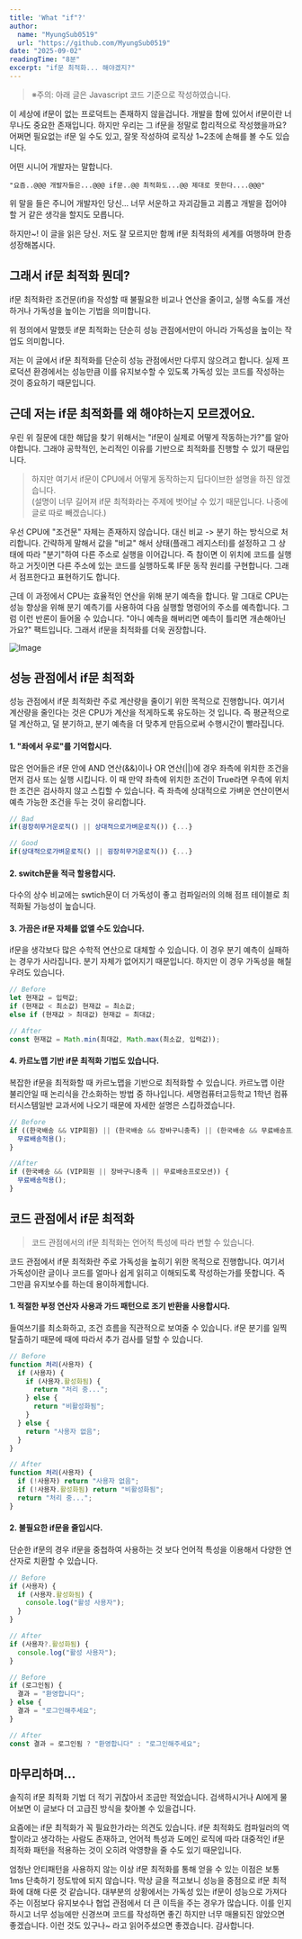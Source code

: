 ```yaml
---
title: 'What "if"?'
author:
  name: "MyungSub0519"
  url: "https://github.com/MyungSub0519"
date: "2025-09-02"
readingTime: "8분"
excerpt: "if문 최적화... 해야겠지?"
---
```


> ※주의: 아래 글은 Javascript 코드 기준으로 작성하였습니다.

이 세상에 if문이 없는 프로덕트는 존재하지 않을겁니다. 개발을 함에 있어서 if문이란 너무나도 중요한 존재입니다. 하지만 우리는 그 if문을 정말로 합리적으로 작성했을까요? 어쩌면 필요없는 if문 일 수도 있고, 잘못 작성하여 로직상 1~2초에 손해를 볼 수도 있습니다.

어떤 시니어 개발자는 말합니다.

```
"요즘..@@@ 개발자들은...@@@ if문..@@ 최적화도...@@ 제대로 못한다....@@@"
```

위 말을 들은 주니어 개발자인 당신... 너무 서운하고 자괴감들고 괴롭고 개발을 접어야할 거 같은 생각을 할지도 모릅니다.

하지만~! 이 글을 읽은 당신. 저도 잘 모르지만 함께 if문 최적화의 세계를 여행하며 한층 성장해봅시다.

## 그래서 if문 최적화 뭔데?

if문 최적화란 조건문(if)을 작성할 때 불필요한 비교나 연산을 줄이고, 실행 속도를 개선하거나 가독성을 높이는 기법을 의미합니다.

위 정의에서 말했듯 if문 최적화는 단순히 성능 관점에서만이 아니라 가독성을 높이는 작업도 의미합니다.

저는 이 글에서 if문 최적화를 단순히 성능 관점에서만 다루지 않으려고 합니다. 실제 프로덕션 환경에서는 성능만큼 이를 유지보수할 수 있도록 가독성 있는 코드를 작성하는 것이 중요하기 때문입니다.

## 근데 저는 if문 최적화를 왜 해야하는지 모르겠어요.

우린 위 질문에 대한 해답을 찾기 위해서는 "if문이 실제로 어떻게 작동하는가?"를 알아야합니다. 그래야 공학적인, 논리적인 이유를 기반으로 최적화를 진행할 수 있기 때문입니다.

> 하지만 여기서 if문이 CPU에서 어떻게 동작하는지 딥다이브한 설명을 하진 않겠습니다. <br>(설명이 너무 길어져 if문 최적화라는 주제에 벗어날 수 있기 때문입니다. 나중에 글로 따로 빼겠습니다.)

우선 CPU에 "조건문" 자체는 존재하지 않습니다. 대신 비교 -> 분기 하는 방식으로 처리합니다. 간략하게 말해서 값을 "비교" 해서 상태(플래그 레지스터)를 설정하고 그 상태에 따라 "분기"하여 다른 주소로 실행을 이어갑니다. 즉 참이면 이 위치에 코드를 실행하고 거짓이면 다른 주소에 있는 코드를 실행하도록 IF문 동작 원리를 구현합니다. 그래서 점프한다고 표현하기도 합니다.

근데 이 과정에서 CPU는 효율적인 연산을 위해 분기 예측을 합니다. 말 그대로 CPU는 성능 향상을 위해 분기 예측기를 사용하여 다음 실행할 명령어의 주소를 예측합니다. 그럼 이런 반론이 들어올 수 있습니다. "아니 예측을 해버리면 예측이 틀리면 개손해아닌가요?" 팩트입니다. 그래서 if문을 최적화를 더욱 권장합니다.

<img alt="Image" src="https://blog.kakaocdn.net/dna/bOzqIA/btq4retr6hK/AAAAAAAAAAAAAAAAAAAAAFUXAsfwlwDZfMBMzvJDGOypEdCPXGODG0ZE-cyEKFGG/img.png?credential=yqXZFxpELC7KVnFOS48ylbz2pIh7yKj8&expires=1759244399&allow_ip=&allow_referer=&signature=RcIK6FKJZC3Euf7y%2F6o%2Fhn%2FEvlU%3D" />

## 성능 관점에서 if문 최적화

성능 관점에서 if문 최적화란 주로 계산량을 줄이기 위한 목적으로 진행합니다.
여기서 계산량을 줄인다는 것은 CPU가 계산을 적게하도록 유도하는 것 입니다. 즉 평균적으로 덜 계산하고, 덜 분기하고, 분기 예측을 더 맞추게 만듬으로써 수행시간이 빨라집니다.

#### 1. "좌에서 우로"를 기억합시다.

많은 언어들은 if문 안에 AND 연산(&&)이나 OR 연산(||)에 경우 좌측에 위치한 조건을 먼저 검사 또는 실행 시킵니다. 이 때 만약 좌측에 위치한 조건이 True라면 우측에 위치한 조건은 검사하지 않고 스킵할 수 있습니다. 즉 좌측에 상대적으로 가벼운 연산이면서 예측 가능한 조건을 두는 것이 유리합니다.

```javascript
// Bad
if(굉장히무거운로직() || 상대적으로가벼운로직()) {...}

// Good
if(상대적으로가벼운로직() || 굉장히무거운로직()) {...}
```

#### 2. switch문을 적극 할용합시다.

다수의 상수 비교에는 swtich문이 더 가독성이 좋고 컴파일러의 의해 점프 테이블로 최적화될 가능성이 높습니다.

#### 3. 가끔은 if문 자체를 없앨 수도 있습니다.

if문을 생각보다 많은 수학적 연산으로 대체할 수 있습니다. 이 경우 분기 예측이 실패하는 경우가 사라집니다. 분기 자체가 없어지기 때문입니다. 하지만 이 경우 가독성을 해칠 우려도 있습니다.

```javascript
// Before
let 현재값 = 입력값;
if (현재값 < 최소값) 현재값 = 최소값;
else if (현재값 > 최대값) 현재값 = 최대값;

// After
const 현재값 = Math.min(최대값, Math.max(최소값, 입력값));
```

#### 4. 카르노맵 기반 if문 최적화 기법도 있습니다.

복잡한 if문을 최적화할 때 카르노맵을 기반으로 최적화할 수 있습니다. 카르노맵 이란 불리안일 때 논리식을 간소화하는 방법 중 하나입니다. 세명컴퓨터고등학교 1학년 컴퓨터시스템일반 교과서에 나오기 때문에 자세한 설명은 스킵하겠습니다.

```javascript
// Before
if ((한국배송 && VIP회원) || (한국배송 && 장바구니충족) || (한국배송 && 무료배송프로모션)) {
  무료배송적용();
}

//After
if (한국배송 && (VIP회원 || 장바구니충족 || 무료배송프로모션)) {
  무료배송적용();
}
```

## 코드 관점에서 if문 최적화

> 코드 관점에서의 if문 최적화는 언어적 특성에 따라 변할 수 있습니다.

코드 관점에서 if문 최적화란 주로 가독성을 높히기 위한 목적으로 진행합니다.
여기서 가독성이란 글이나 코드를 얼마나 쉽게 읽히고 이해되도록 작성하는가를 뜻합니다. 즉 그만큼 유지보수를 하는데 용이하게합니다.

#### 1. 적절한 부정 연산자 사용과 가드 패턴으로 조기 반환을 사용합시다.

들여쓰기를 최소화하고, 조건 흐름을 직관적으로 보여줄 수 있습니다. if문 분기를 일찍 탈출하기 때문에 때에 따라서 추가 검사를 덜할 수 있습니다.

```javascript
// Before
function 처리(사용자) {
  if (사용자) {
    if (사용자.활성화됨) {
      return "처리 중...";
    } else {
      return "비활성화됨";
    }
  } else {
    return "사용자 없음";
  }
}

// After
function 처리(사용자) {
  if (!사용자) return "사용자 없음";
  if (!사용자.활성화됨) return "비활성화됨";
  return "처리 중...";
}
```

#### 2. 불필요한 if문을 줄입시다.

단순한 if문의 경우 if문을 중첩하여 사용하는 것 보다 언어적 특성을 이용해서 다양한 연산자로 치환할 수 있습니다.

```javascript
// Before
if (사용자) {
  if (사용자.활성화됨) {
    console.log("활성 사용자");
  }
}

// After
if (사용자?.활성화됨) {
  console.log("활성 사용자");
}

// Before
if (로그인됨) {
  결과 = "환영합니다";
} else {
  결과 = "로그인해주세요";
}

// After
const 결과 = 로그인됨 ? "환영합니다" : "로그인해주세요";
```

## 마무리하며...

솔직히 if문 최적화 기법 더 적기 귀찮아서 조금만 적었습니다. 검색하시거나 AI에게 물어보면 이 글보다 더 고급진 방식을 찾아볼 수 있을겁니다.

요즘에는 if문 최적화가 꼭 필요한가라는 의견도 있습니다. if문 최적화도 컴파일러의 역할이라고 생각하는 사람도 존재하고, 언어적 특성과 도메인 로직에 따라 대중적인 if문 최적화 패턴을 적용하는 것이 오히려 악영향을 줄 수도 있기 때문입니다.

엄청난 안티패턴을 사용하지 않는 이상 if문 최적화를 통해 얻을 수 있는 이점은 보통 1ms 단축하기 정도밖에 되지 않습니다. 막상 글을 적고보니 성능을 중점으로 if문 최적화에 대해 다룬 것 같습니다. 대부분의 상황에서는 가독성 있는 if문이 성능으로 가져다주는 이점보다 유지보수나 협업 관점에서 더 큰 이득을 주는 경우가 많습니다. 이를 인지하시고 너무 성능에만 신경쓰며 코드를 작성하면 좋긴 하지만 너무 매몰되진 않았으면 좋겠습니다. 이런 것도 있구나~ 라고 읽어주셨으면 좋겠습니다. 감사합니다.
